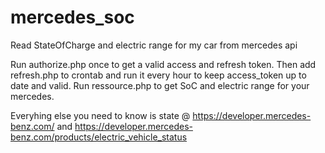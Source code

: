# mercedes_soc
Read StateOfCharge and electric range for my car from mercedes api

Run authorize.php once to get a valid access and refresh token.
Then add refresh.php to crontab and run it every hour to keep access_token up to date and valid.
Run ressource.php to get SoC and electric range for your mercedes.

Everyhing else you need to know is state @ https://developer.mercedes-benz.com/ and https://developer.mercedes-benz.com/products/electric_vehicle_status
